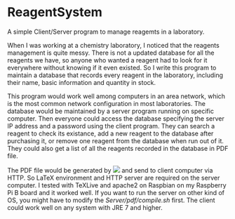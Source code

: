 # ReagentSystem
A simple Client/Server program to manage reagemts in a laboratory.

When I was working at a chemistry laboratory, I noticed that the reagents management is quite messy. There is not a updated database for all the reagents we have, so anyone who wanted a reagent had to look for it everywhere without knowing if it even existed. So I write this program to maintain a database that records every reagent in the laboratory, including their name, basic information and quantity in stock.

This program would work well among computers in an area network, which is the most common network configuration in most laboratories. The database would be maintained by a server program running on specific computer. Then everyone could access the database specifying the server IP address and a password using the client program. They can search a reagent to check its existance, add a new reagent to the database after purchasing it, or remove one reagent from the database when run out of it. They could also get a list of all the reagents recorded in the database in PDF file.

The PDF file would be generated by <img src="http://chart.googleapis.com/chart?cht=tx&chl=\latex " style="border:none;"> and send to client computer via HTTP. So LaTeX environment and HTTP server are required on the server computer. I tested with TeXLive and apache2 on Raspbian on my Raspberry Pi B board and it worked well. If you want to run the server on other kind of OS, you might have to modify the *Server/pdf/compile.sh* first. The client could work well on any system with JRE 7 and higher.
